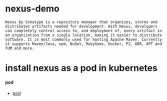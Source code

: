 # nexus-demo

```Nexus by Sonatype is a repository manager that organizes, stores and distributes artifacts needed for development. With Nexus, developers can completely control access to, and deployment of, every artifact in an organization from a single location, making it easier to distribute software. It is most commonly used for hosting Apache Maven. Currently it supports Maven/Java, npm, NuGet, RubyGems, Docker, P2, OBR, APT and YUM and more.```
# install nexus as a pod in  kubernetes
#### pod
- [pod](https://github.com/MahmoudSamir0/nexus-demo/tree/master/cluster)
